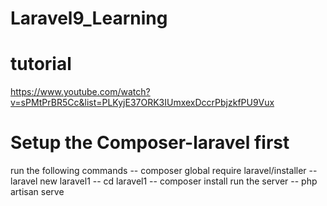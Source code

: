 # Laravel9_Learning
 

# tutorial
https://www.youtube.com/watch?v=sPMtPrBR5Cc&list=PLKyjE37ORK3IUmxexDccrPbjzkfPU9Vux

# Setup the Composer-laravel first
run the following commands
-- composer global require laravel/installer
-- laravel new laravel1
-- cd laravel1
-- composer install
run the server
-- php artisan serve